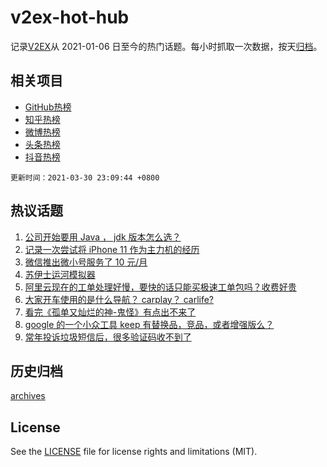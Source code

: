 # v2ex-hot-hub

 记录[V2EX](https://www.v2ex.com/)从 2021-01-06 日至今的热门话题。每小时抓取一次数据，按天[归档](archives)。
 
 ## 相关项目

- [GitHub热榜](https://github.com/lonnyzhang423/github-hot-hub)
- [知乎热榜](https://github.com/lonnyzhang423/zhihu-hot-hub)
- [微博热榜](https://github.com/lonnyzhang423/weibo-hot-hub)
- [头条热榜](https://github.com/lonnyzhang423/toutiao-hot-hub)
- [抖音热榜](https://github.com/lonnyzhang423/douyin-hot-hub)


 `更新时间：2021-03-30 23:09:44 +0800`

## 热议话题

1. [公司开始要用 Java ， jdk 版本怎么选？](https://www.v2ex.com/t/766378)
1. [记录一次尝试将 iPhone 11 作为主力机的经历](https://www.v2ex.com/t/766389)
1. [微信推出微小号服务了 10 元/月](https://www.v2ex.com/t/766369)
1. [苏伊士运河模拟器](https://www.v2ex.com/t/766518)
1. [阿里云现在的工单处理好慢，要快的话只能买极速工单包吗？收费好贵](https://www.v2ex.com/t/766527)
1. [大家开车使用的是什么导航？ carplay？ carlife?](https://www.v2ex.com/t/766561)
1. [看完《孤单又灿烂的神-鬼怪》有点出不来了](https://www.v2ex.com/t/766342)
1. [google 的一个小众工具 keep 有替换品，竞品，或者增强版么？](https://www.v2ex.com/t/766397)
1. [常年投诉垃圾短信后，很多验证码收不到了](https://www.v2ex.com/t/766399)

## 历史归档

[archives](archives)

## License

See the [LICENSE](LICENSE) file for license rights and limitations (MIT).
